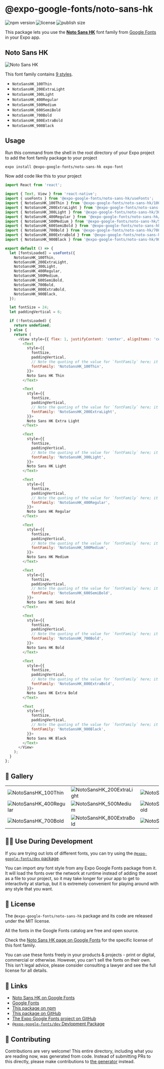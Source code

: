 # @expo-google-fonts/noto-sans-hk

![npm version](https://flat.badgen.net/npm/v/@expo-google-fonts/noto-sans-hk)
![license](https://flat.badgen.net/github/license/expo/google-fonts)
![publish size](https://flat.badgen.net/packagephobia/install/@expo-google-fonts/noto-sans-hk)

This package lets you use the [**Noto Sans HK**](https://fonts.google.com/specimen/Noto+Sans+HK) font family from [Google Fonts](https://fonts.google.com/) in your Expo app.

## Noto Sans HK

![Noto Sans HK](./font-family.png)

This font family contains [9 styles](#-gallery).

- `NotoSansHK_100Thin`
- `NotoSansHK_200ExtraLight`
- `NotoSansHK_300Light`
- `NotoSansHK_400Regular`
- `NotoSansHK_500Medium`
- `NotoSansHK_600SemiBold`
- `NotoSansHK_700Bold`
- `NotoSansHK_800ExtraBold`
- `NotoSansHK_900Black`

## Usage

Run this command from the shell in the root directory of your Expo project to add the font family package to your project
```sh
expo install @expo-google-fonts/noto-sans-hk expo-font
```

Now add code like this to your project
```js
import React from 'react';

import { Text, View } from 'react-native';
import { useFonts } from '@expo-google-fonts/noto-sans-hk/useFonts';
import { NotoSansHK_100Thin } from '@expo-google-fonts/noto-sans-hk/100Thin';
import { NotoSansHK_200ExtraLight } from '@expo-google-fonts/noto-sans-hk/200ExtraLight';
import { NotoSansHK_300Light } from '@expo-google-fonts/noto-sans-hk/300Light';
import { NotoSansHK_400Regular } from '@expo-google-fonts/noto-sans-hk/400Regular';
import { NotoSansHK_500Medium } from '@expo-google-fonts/noto-sans-hk/500Medium';
import { NotoSansHK_600SemiBold } from '@expo-google-fonts/noto-sans-hk/600SemiBold';
import { NotoSansHK_700Bold } from '@expo-google-fonts/noto-sans-hk/700Bold';
import { NotoSansHK_800ExtraBold } from '@expo-google-fonts/noto-sans-hk/800ExtraBold';
import { NotoSansHK_900Black } from '@expo-google-fonts/noto-sans-hk/900Black';

export default () => {
  let [fontsLoaded] = useFonts({
    NotoSansHK_100Thin,
    NotoSansHK_200ExtraLight,
    NotoSansHK_300Light,
    NotoSansHK_400Regular,
    NotoSansHK_500Medium,
    NotoSansHK_600SemiBold,
    NotoSansHK_700Bold,
    NotoSansHK_800ExtraBold,
    NotoSansHK_900Black,
  });

  let fontSize = 24;
  let paddingVertical = 6;

  if (!fontsLoaded) {
    return undefined;
  } else {
    return (
      <View style={{ flex: 1, justifyContent: 'center', alignItems: 'center' }}>
        <Text
          style={{
            fontSize,
            paddingVertical,
            // Note the quoting of the value for `fontFamily` here; it expects a string!
            fontFamily: 'NotoSansHK_100Thin',
          }}>
          Noto Sans HK Thin
        </Text>

        <Text
          style={{
            fontSize,
            paddingVertical,
            // Note the quoting of the value for `fontFamily` here; it expects a string!
            fontFamily: 'NotoSansHK_200ExtraLight',
          }}>
          Noto Sans HK Extra Light
        </Text>

        <Text
          style={{
            fontSize,
            paddingVertical,
            // Note the quoting of the value for `fontFamily` here; it expects a string!
            fontFamily: 'NotoSansHK_300Light',
          }}>
          Noto Sans HK Light
        </Text>

        <Text
          style={{
            fontSize,
            paddingVertical,
            // Note the quoting of the value for `fontFamily` here; it expects a string!
            fontFamily: 'NotoSansHK_400Regular',
          }}>
          Noto Sans HK Regular
        </Text>

        <Text
          style={{
            fontSize,
            paddingVertical,
            // Note the quoting of the value for `fontFamily` here; it expects a string!
            fontFamily: 'NotoSansHK_500Medium',
          }}>
          Noto Sans HK Medium
        </Text>

        <Text
          style={{
            fontSize,
            paddingVertical,
            // Note the quoting of the value for `fontFamily` here; it expects a string!
            fontFamily: 'NotoSansHK_600SemiBold',
          }}>
          Noto Sans HK Semi Bold
        </Text>

        <Text
          style={{
            fontSize,
            paddingVertical,
            // Note the quoting of the value for `fontFamily` here; it expects a string!
            fontFamily: 'NotoSansHK_700Bold',
          }}>
          Noto Sans HK Bold
        </Text>

        <Text
          style={{
            fontSize,
            paddingVertical,
            // Note the quoting of the value for `fontFamily` here; it expects a string!
            fontFamily: 'NotoSansHK_800ExtraBold',
          }}>
          Noto Sans HK Extra Bold
        </Text>

        <Text
          style={{
            fontSize,
            paddingVertical,
            // Note the quoting of the value for `fontFamily` here; it expects a string!
            fontFamily: 'NotoSansHK_900Black',
          }}>
          Noto Sans HK Black
        </Text>
      </View>
    );
  }
};

```

## 🔡 Gallery


||||
|-|-|-|
|![NotoSansHK_100Thin](.//100Thin/NotoSansHK_100Thin.ttf.png)|![NotoSansHK_200ExtraLight](.//200ExtraLight/NotoSansHK_200ExtraLight.ttf.png)|![NotoSansHK_300Light](.//300Light/NotoSansHK_300Light.ttf.png)||
|![NotoSansHK_400Regular](.//400Regular/NotoSansHK_400Regular.ttf.png)|![NotoSansHK_500Medium](.//500Medium/NotoSansHK_500Medium.ttf.png)|![NotoSansHK_600SemiBold](.//600SemiBold/NotoSansHK_600SemiBold.ttf.png)||
|![NotoSansHK_700Bold](.//700Bold/NotoSansHK_700Bold.ttf.png)|![NotoSansHK_800ExtraBold](.//800ExtraBold/NotoSansHK_800ExtraBold.ttf.png)|![NotoSansHK_900Black](.//900Black/NotoSansHK_900Black.ttf.png)||


## 👩‍💻 Use During Development

If you are trying out lots of different fonts, you can try using the [`@expo-google-fonts/dev` package](https://github.com/expo/google-fonts/tree/master/font-packages/dev#readme).

You can import *any* font style from any Expo Google Fonts package from it. It will load the fonts
over the network at runtime instead of adding the asset as a file to your project, so it may take longer
for your app to get to interactivity at startup, but it is extremely convenient
for playing around with any style that you want.

## 📖 License

The `@expo-google-fonts/noto-sans-hk` package and its code are released under the MIT license.

All the fonts in the Google Fonts catalog are free and open source.

Check the [Noto Sans HK page on Google Fonts](https://fonts.google.com/specimen/Noto+Sans+HK) for the specific license of this font family.

You can use these fonts freely in your products & projects - print or digital, commercial or otherwise. However, you can't sell the fonts on their own. This isn't legal advice, please consider consulting a lawyer and see the full license for all details.

## 🔗 Links

- [Noto Sans HK on Google Fonts](https://fonts.google.com/specimen/Noto+Sans+HK)
- [Google Fonts](https://fonts.google.com/)
- [This package on npm](https://www.npmjs.com/package/@expo-google-fonts/noto-sans-hk)
- [This package on GitHub](https://github.com/expo/google-fonts/tree/master/font-packages/noto-sans-hk)
- [The Expo Google Fonts project on GitHub](https://github.com/expo/google-fonts)
- [`@expo-google-fonts/dev` Devlopment Package](https://github.com/expo/google-fonts/tree/master/font-packages/dev)

## 🤝 Contributing

Contributions are very welcome! This entire directory, including what you are reading now, was generated from code. Instead of submitting PRs to this directly, please make contributions to [the generator](https://github.com/expo/google-fonts/tree/master/packages/generator) instead.
